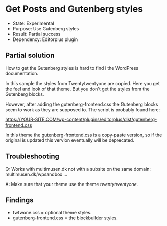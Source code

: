 # Get Posts and Gutenberg styles

* State: Experimental
* Purpose: Use Gutenberg styles
* Result: Partial success
* Dependency: Editorplus plugin


## Partial solution

How to get the Gutenberg styles is hard to find i the WordPress documentation.

In this sample the styles from Twentytwentyone are copied. Here you get the feel and look of that theme. But you don't get the styles from the Gutenberg blocks.

However, after adding the gutenberg-frontend.css the Gutenberg blocks seem to work as they are supposed to. The script is probably found here:

https://YOUR-SITE.COM/wp-content/plugins/editorplus/dist/gutenberg-frontend.css

In this theme the gutenberg-frontend.css is a copy-paste version, so if the original is updated this vervion eventually will be deprecated.

## Troubleshooting

Q: Works with multimusen.dk not with a subsite on the same domain: multimusen.dk/wpsandbox ...

A: Make sure that your theme use the theme *twentytwentyone*.


## Findings

* twtwone.css = optional theme styles.
* gutenberg-frontend.css = the blockbuilder styles.
